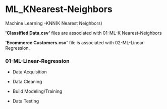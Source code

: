 # ML_KNearest-Neighbors
Machine Learning -KNN(K Nearest Neighbors)


 
**'Classified Data.csv'**
files are associated with 01-ML-K Nearest-Neighbors


**'Ecommerce Customers.csv'**
file is associated with 02-ML-Linear-Regression.





### 01-ML-Linear-Regression
- Data Acquisition

- Data Cleaning

- Build Modeling/Training

- Data Testing

